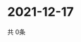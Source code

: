 # 2021-12-17
  共 0条

  <!-- BEGIN -->
  <!-- 最后更新时间Fri Dec 17 2021 18:05:23 GMT+0000 (Coordinated Universal Time) -->
  
  <!-- END -->
  
  